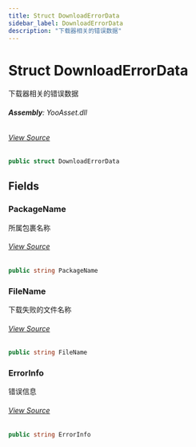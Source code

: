 ```yaml
---
title: Struct DownloadErrorData
sidebar_label: DownloadErrorData
description: "下载器相关的错误数据"
---
```

# Struct DownloadErrorData
下载器相关的错误数据

###### **Assembly**: YooAsset.dll
###### [View Source](https://github.com/tuyoogame/YooAsset-Samples.git/blob/main/Assets/YooAsset/Runtime/DownloadSystem/DownloadDefine.cs#L59)
```csharp title="Declaration"
public struct DownloadErrorData
```
## Fields
### PackageName
所属包裹名称
###### [View Source](https://github.com/tuyoogame/YooAsset-Samples.git/blob/main/Assets/YooAsset/Runtime/DownloadSystem/DownloadDefine.cs#L64)
```csharp title="Declaration"
public string PackageName
```
### FileName
下载失败的文件名称
###### [View Source](https://github.com/tuyoogame/YooAsset-Samples.git/blob/main/Assets/YooAsset/Runtime/DownloadSystem/DownloadDefine.cs#L69)
```csharp title="Declaration"
public string FileName
```
### ErrorInfo
错误信息
###### [View Source](https://github.com/tuyoogame/YooAsset-Samples.git/blob/main/Assets/YooAsset/Runtime/DownloadSystem/DownloadDefine.cs#L74)
```csharp title="Declaration"
public string ErrorInfo
```
